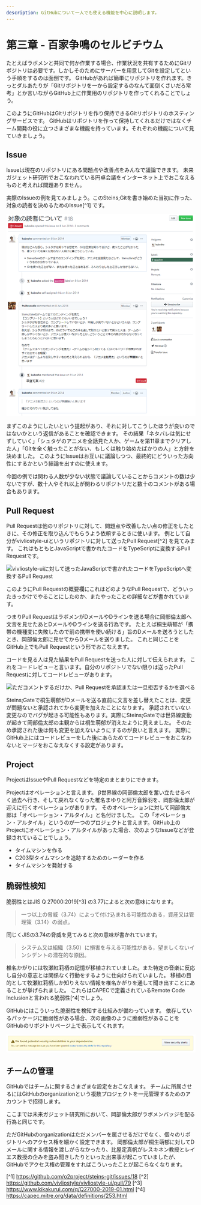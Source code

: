 ```yaml
---
description: GitHubについて一人でも使える機能を中心に説明します。
---
```


# 第三章 - 百家争鳴のセルビチウム

たとえばラボメンと共同で何か作業する場合、作業状況を共有するためにGitリポジトリは必要です。しかしそのためにサーバーを用意してGitを設定してという手順をするのは面倒です。
GitHubがあれば簡単にリポジトリを作れます。きっとダルあたりが「Gitリポジトリを一から設定するのなんて面倒くさいだろ常考」とか言いながらGitHub上に作業用のリポジトリを作ってくれることでしょう。

このようにGitHubはGitリポジトリを作り保持できるGitリポジトリのホスティングサービスです。
GitHubはリポジトリを作って保持してくれるだけではなくチーム開発の役に立つさまざまな機能を持っています。それぞれの機能について見ていきましょう。

## Issue

Issueは現在のリポジトリにある問題点や改善点をみんなで議論できます。
未来ガジェット研究所でおこなわれている円卓会議をインターネット上でおこなえるものと考えれば問題ありません。

実際のIssueの例を見てみましょう。このSteins;Gitを書き始めた当初に作った、対象の読者を決めるためのIssue[^1] です。

![GitHub上で対象の読者について話している様子](/assets/images/ch3/github-issue.png)

まずこのようにしたいという提起があり、それに対してこうしたほうが良いのではないかという返信があることを確認できます。
その結果「ネタバレは気にせずしていく」「シュタゲのアニメを全話見た人か、ゲームを第11章までクリアした人」「Gitを全く触ったことがない、もしくは触り始めたばかりの人」と方針を決めました。
このようにIssueはお互いに議論しつつ、最終的にどういった方向性にするかという結論を出すのに使えます。

今回の例では関わる人数が少ない状態で議論していることからコメントの数は少ないですが、数十人やそれ以上が関わるリポジトリだと数十のコメントがある場合もあります。

## Pull Request

Pull Requestは他のリポジトリに対して、問題点や改善したい点の修正をしたときに、その修正を取り込んでもらうよう依頼するときに使います。
例として自分がvivliostyle-uiというリポジトリに対して送ったPull Request[^2] を見てみます。
これはもともとJavaScriptで書かれたコードをTypeScriptに変換するPull Requestです。

![vivliostyle-uiに対して送ったJavaScriptで書かれたコードをTypeScriptへ変換するPull Request](https://i.gyazo.com/25ef15b95a8e7055b4e3c142461c87e6.png)

このようにPull Requestの概要欄にこれはどのようなPull Requestで、どういったきっかけでやることにしたのか、またやったことの詳細などが書かれています。

つまりPull RequestはラボメンがDメールやDラインを送る場合に岡部倫太郎へ文言を見せたあとDメールやDラインを送る行為です。
たとえば桐生萌郁が「携帯の機種変に失敗したので前の携帯を使い続ける」旨のDメールを送ろうとしたとき、岡部倫太郎に見せてからDメールを送りました。
これと同じことをGitHub上でもPull Requestという形でおこなえます。

コードを見る人は見た結果をPull Requestを送った人に対して伝えられます。
これをコードレビューと言います。自分のリポジトリでない限りは送ったPull Requestに対してコードレビューがあります。

![ただコメントするだけか、Pull Requestを承認または一旦拒否するかを選べる](https://i.gyazo.com/4c8c0a97a163d4f821ef425c6fe24945.png)

Steins;Gateで桐生萌郁がDメールを送る直前に文言を差し替えたことは、変更が問題ないと承認されてから変更を加えたことになります。
承認されていない変更なのでバグが起きる可能性もあります。実際にSteins;Gateでは世界線変動が起きて岡部倫太郎の主観からは桐生萌郁が消えたように見えました。
そのため承認された後は何も変更を加えないようにするのが良いと言えます。
実際にGitHub上にはコードレビューをした後にあらためてコードレビューをおこなわないとマージをおこなえなくする設定があります。

## Project

ProjectはIssueやPull Requestなどを特定のまとまりにできます。

Projectはオペレーションと言えます。
β世界線の岡部倫太郎を奮い立たせるべく過去へ行き、そして戻れなくなった椎名まゆりと阿万音鈴羽を、岡部倫太郎が迎えに行くオペレーションがあります。
そのオペレーションに対して岡部倫太郎は「オペレーション・アルタイル」と名付けました。
この「オペレーション・アルタイル」というのが一つのプロジェクトと言えます。GitHub上のProjectにオペレーション・アルタイルがあった場合、次のようなIssueなどが登録されていることでしょう。

- タイムマシンを作る
- C203型タイムマシンを追跡するためのレーダーを作る
- タイムマシンを発射する

## 脆弱性検知

脆弱性とはJIS Q 27000:2019[^3] の3.77によると次の意味になります。

> 一つ以上の脅威（3.74）によって付け込まれる可能性のある，資産又は管理策（3.14）の弱点。

同じくJISの3.74の脅威を見てみると次の意味が書かれています。

> システム又は組織（3.50）に損害を与える可能性がある，望ましくないインシデントの潜在的な原因。

椎名かがりには牧瀬紅莉栖の記憶が移植されていました。また特定の音楽に反応し自分の意志とは関係なく行動をするように仕向けられていました。
移植の目的として牧瀬紅莉栖しか知りえない情報を椎名かがりを通して聞き出すことにあることが挙げられました。
これらはCAPECで定義されているRemote Code Inclusionと言われる脆弱性[^4]でしょう。

GitHubにはこういった脆弱性を検知する仕組みが備わっています。
依存しているパッケージに脆弱性がある場合、次の画像のように脆弱性があることをGitHubのリポジトリページ上で表示してくれます。

![依存しているパッケージに脆弱性があることを知らせる表示](/assets/images/ch3/github-security.png)

## チームの管理

GitHubではチームに関するさまざまな設定をおこなえます。
チームに所属させるにはGitHubのorganizationという複数プロジェクトを一元管理するためのアカウントで招待します。

<!-- textlint-disable  web-plus-db -->

ここまでは未来ガジェット研究所において、岡部倫太郎がラボメンバッジを配る行為と同じです。

<!-- textlint-enable  web-plus-db -->

ただGitHubのorganizationはただメンバーを属させるだけでなく、個々のリポジトリへのアクセス権を細かく設定できます。
岡部倫太郎が桐生萌郁に対してDメールに関する情報を渡しがらなかったり、比屋定真帆がレスキネン教授とレイエス教授の企みを盗み聞きしたりといった出来事が起こっていましたが、GitHubでアクセス権の管理をすればこういったことが起こらなくなります。

[^1] https://github.com/o2project/steins-git/issues/18
[^2] https://github.com/vivliostyle/vivliostyle-ui/pull/79
[^3] https://www.kikakurui.com/q/Q27000-2019-01.html
[^4] https://capec.mitre.org/data/definitions/253.html
